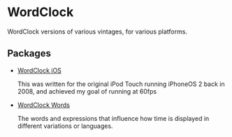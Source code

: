 # WordClock

WordClock versions of various vintages, for various platforms.

## Packages

- [WordClock iOS](/packages/wordlock-ios)

  This was written for the original iPod Touch running iPhoneOS 2 back in 2008, and achieved my goal of running at 60fps

- [WordClock Words](/packages/wordlock-words)

  The words and expressions that influence how time is displayed in different variations or languages.
